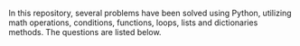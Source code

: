 In this repository, several problems have been solved using Python, utilizing math operations, conditions, functions, loops, lists and dictionaries methods.
The questions are listed below.
